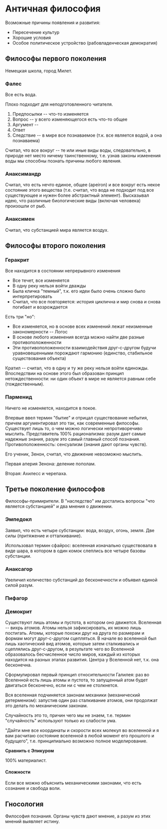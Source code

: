 # Античная философия

Возможные причины появления и развития:

- Пересечение культур
- Хорошие условия
- Особое политическое устройство (рабовладенческая демократия)


## Философы первого поколения
Немецкая школа, город Милет.

### Фалес
Все есть вода.

Плохо подходит для неподготовленного читателя.

1. Предпосылки -- что-то изменяется
2. Вопрос -- у всего изменяющегося есть что-то общее
3. Аргумент -- 
4. Ответ
5. Следствие -- в мире все познаваемое (т.к. все является водой, а она познаваема)

Считал, что все вокруг -- те или иные виды воды, следовательно, в природе нет место ничему таинственному, т.е. узнав законы изменения воды мы способны познать причины любого явления.


### Анаксимандр
Считал, что есть нечто единое, общее (apeiron) и все вокруг есть некое состояние этого вещества (т.е. считал, что вода не подходит под все существующее и нужен более абстрактный элемент). Высказывал идею, что различные биологические виды (включая человека) произошли от рыб.


### Анаксимен
Считал, что субстанцией мира является воздух.


## Философы второго поколения


### Геракрит
Все находится в состоянии непрерывного изменения

- Все течет, все изменяется
- В одну реку нельзя войти дважды
- Была кличка "темный", т.к. его идеи было очень сложно было интерпретировать
- Считал, что все повторяется: история циклична и мир снова и снова погибает и возрождается

Есть три "но":

- Все изменяется, но в основе всех изменений лежат неизменные закономерности -- Логос
- В основе любого изменения всегда можно найти две разные противоположенности
- Эти противоположенности взаимодействия друг-с-другом будучи уравновешенными порождают гармонию (единство, стабильное существования объекта)

Кратил -- считал, что в одну и ту же реку нельзя войти единожды. Впоследствии на основе этого был образован принцип нетождественности: ни один объект в мире не является равным себе (тождественным).


### Парменид
Ничего не изменяется, находится в покое.

Впервые ввел термин "бытие" и отрицал существование небытия, причем аргументировал это так, как современные философы. Существует лишь то, о чем можно логически непротиворечиво мыслить. Представитель 100% рационализма: разум дает самые надежные знания, разум это самый главный способ познания. Противоположенность: сенсуализм (знания дают органы чувств).

Его ученик, Зенон, считал, что движение невозможно мыслить.

Первая аперия Зенона: деление пополам.

Вторая: Ахилесс и черепаха.



## Третье поколение философов
Философы-примирители. В "наследство" им достались вопросы "что является субстанцией" и два мнения о движении.


### Эмпедокл
Заявил, что есть четыре субстанции: вода, воздух, огонь, земля. Две силы (притяжение и отталкивание).

Использовал термин сфайрос: вселенная изначально существовала в виде шара, в котором в один комок слеплись все четыре базовы субстанции.


### Анаксагор
Увеличил количество субстанций до бесконечности и объявил единой силой разум.

### Пифагор

### Демокрит
Существуют лишь атомы и пустота, в котором оно движется. Вселенная -- вихрь атомов. Атомы нельзя зафиксировать, их можно лишь постигать. Атомы, которые похожи друг на друга по размерам и формам могут друг-с-другом сцепляться. В начале во вселенной был лишь хаотический вид атомов, которые затем сталкивались и сцеплялись друг-с-другом, в результате чего во Вселенной образовалось бесчисленное число миров, каждый из которых находится на разных этапах развития. Центра у Вселенной нет, т.к. она бесконечна.

Сформулировал первый принцип относительности Галилея: раз во Вселенной есть лишь атомы и пустота, то запущенный атом будет двигаться бесконечно, если ни с чем не столкнется.

Вся вселенная подчиняется законам механики (механический детерменизм): запустив один раз сталкивание атомов, они продолжат это делать по механическим законам.

Случайность это то, причин чего мы не знаем, т.е. термин "случайность" используют только из слабости ума.

"Дайти мне все координаты и скорости всех молекул во вселенной и я вам расчитаю состояние вселенной в любой момент его прошлого и будущего", т.е. принципиально возможно полное моделирование.

**Сравнить с Эпикуром**

100% материалист.

#### Сложности
Если все можно объяснить механическими законами, что есть сознание и свобода воли.


## Гносология
Философия познания. Органы чувств дают мнение, а разум из этих мнений выявляет истину.






